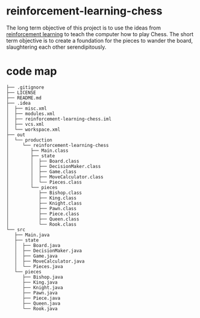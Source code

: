 # reinforcement-learning-chess
The long term objective of this project is to use the ideas from [reinforcement learning](https://en.wikipedia.org/wiki/Reinforcement_learning) to teach the computer how to play Chess. The short term objective is to create a foundation for the pieces to wander the board, slaughtering each other serendipitously.

# code map
```
├── .gitignore
├── LICENSE
├── README.md
├── .idea
│  ├── misc.xml
│  ├── modules.xml
│  ├── reinforcement-learning-chess.iml
│  ├── vcs.xml
│  └── workspace.xml
├── out
│  └── production
│     └── reinforcement-learning-chess
│        ├── Main.class
│        ├── state
│        │  ├── Board.class
│        │  ├── DecisionMaker.class
│        │  ├── Game.class
│        │  ├── MoveCalculator.class
│        │  └── Pieces.class
│        └── pieces
│           ├── Bishop.class
│           ├── King.class
│           ├── Knight.class
│           ├── Pawn.class
│           ├── Piece.class
│           ├── Queen.class
│           └── Rook.class
└── src
   ├── Main.java
   ├── state
   │  ├── Board.java
   │  ├── DecisionMaker.java
   │  ├── Game.java
   │  ├── MoveCalculator.java
   │  └── Pieces.java
   └── pieces
      ├── Bishop.java
      ├── King.java
      ├── Knight.java
      ├── Pawn.java
      ├── Piece.java
      ├── Queen.java
      └── Rook.java
```
